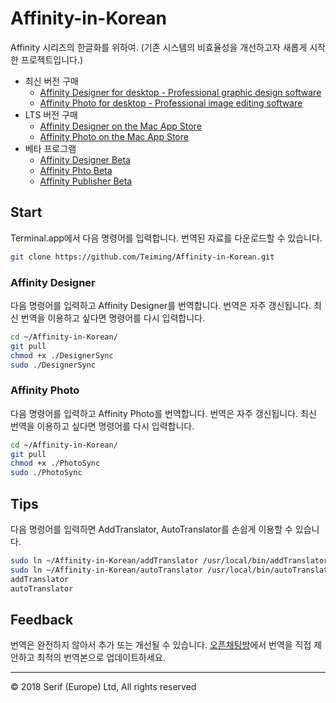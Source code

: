 # Affinity-in-Korean
Affinity 시리즈의 한글화를 위하여. (기존 시스템의 비효율성을 개선하고자 새롭게 시작한 프로젝트입니다.)
* 최신 버전 구매
  * [Affinity Designer for desktop - Professional graphic design software](https://affinity.serif.com/designer/desktop)
  * [Affinity Photo for desktop - Professional image editing software](https://affinity.serif.com/photo/desktop)
  <!-- * [Affinity Publisher for desktop](https://affinity.serif.com/publisher/desktop) -->
* LTS 버전 구매
  * [Affinity Designer on the Mac App Store](https://itunes.apple.com/app/affinity-designer/id824171161)
  * [Affinity Photo on the Mac App Store](https://itunes.apple.com/app/affinity-photo/id824183456)
  <!-- * [Affinity Publisher on the Mac App Store](https://itunes.apple.com/app/affinity-publisher/id) -->
* 베타 프로그램
  * [Affinity Designer Beta](https://s3.amazonaws.com/affinity-beta/download/Affinity%20Designer%20Beta.dmg)
  * [Affinity Phto Beta](https://s3.amazonaws.com/affinity-beta/download/Affinity%20Photo%20Beta.dmg)
  * [Affinity Publisher Beta](https://s3.amazonaws.com/affinity-beta/download/Affinity%20Publisher%20Beta.dmg)
## Start
Terminal.app에서 다음 명령어를 입력합니다. 번역된 자료를 다운로드할 수 있습니다.
```sh
git clone https://github.com/Teiming/Affinity-in-Korean.git
```
### Affinity Designer
다음 명령어를 입력하고 Affinity Designer를 번역합니다. 번역은 자주 갱신됩니다. 최신 번역을 이용하고 싶다면 명령어를 다시 입력합니다.
```sh
cd ~/Affinity-in-Korean/
git pull
chmod +x ./DesignerSync
sudo ./DesignerSync
```
### Affinity Photo
다음 명령어를 입력하고 Affinity Photo를 번역합니다. 번역은 자주 갱신됩니다. 최신 번역을 이용하고 싶다면 명령어를 다시 입력합니다.
```sh
cd ~/Affinity-in-Korean/
git pull
chmod +x ./PhotoSync
sudo ./PhotoSync
```
## Tips
다음 명령어를 입력하면 AddTranslator, AutoTranslator를 손쉽게 이용할 수 있습니다.
```sh
sudo ln ~/Affinity-in-Korean/addTranslator /usr/local/bin/addTranslator
sudo ln ~/Affinity-in-Korean/autoTranslator /usr/local/bin/autoTranslator
addTranslator
autoTranslator
```
## Feedback
번역은 완전하지 않아서 추가 또는 개선될 수 있습니다. [오픈채팅방](https://open.kakao.com/o/gmcERP6)에서 번역을 직접 제안하고 최적의 번역본으로 업데이트하세요.
***
© 2018 Serif (Europe) Ltd, All rights reserved
